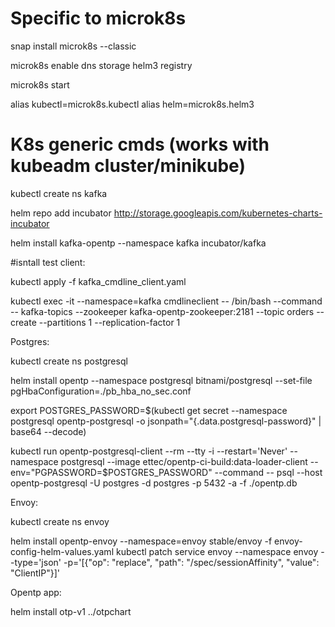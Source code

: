 

# Specific to microk8s
snap install microk8s --classic

microk8s enable dns storage helm3 registry

microk8s start

alias kubectl=microk8s.kubectl
alias helm=microk8s.helm3

# K8s generic cmds  (works with kubeadm cluster/minikube)

kubectl create ns kafka

helm repo add incubator http://storage.googleapis.com/kubernetes-charts-incubator

helm install kafka-opentp --namespace kafka incubator/kafka

#isntall test client:

kubectl apply -f kafka_cmdline_client.yaml


kubectl exec -it --namespace=kafka cmdlineclient -- /bin/bash --command -- kafka-topics --zookeeper kafka-opentp-zookeeper:2181 --topic orders --create --partitions 1 --replication-factor 1



Postgres:

kubectl create ns postgresql

helm install opentp --namespace postgresql bitnami/postgresql --set-file pgHbaConfiguration=./pb_hba_no_sec.conf


export POSTGRES_PASSWORD=$(kubectl get secret --namespace postgresql opentp-postgresql -o jsonpath="{.data.postgresql-password}" | base64 --decode)

kubectl run opentp-postgresql-client --rm --tty -i --restart='Never' --namespace postgresql --image  ettec/opentp-ci-build:data-loader-client --env="PGPASSWORD=$POSTGRES_PASSWORD" --command -- psql --host opentp-postgresql -U postgres -d postgres -p 5432 -a -f ./opentp.db

Envoy:

kubectl create ns envoy

helm install opentp-envoy --namespace=envoy stable/envoy -f envoy-config-helm-values.yaml 
kubectl patch service envoy --namespace envoy --type='json' -p='[{"op": "replace", "path": "/spec/sessionAffinity", "value": "ClientIP"}]'

Opentp app:

helm install otp-v1 ../otpchart








